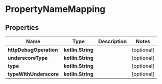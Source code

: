 
# PropertyNameMapping

## Properties
Name | Type | Description | Notes
------------ | ------------- | ------------- | -------------
**httpDebugOperation** | **kotlin.String** |  |  [optional]
**underscoreType** | **kotlin.String** |  |  [optional]
**type** | **kotlin.String** |  |  [optional]
**typeWithUnderscore** | **kotlin.String** |  |  [optional]



